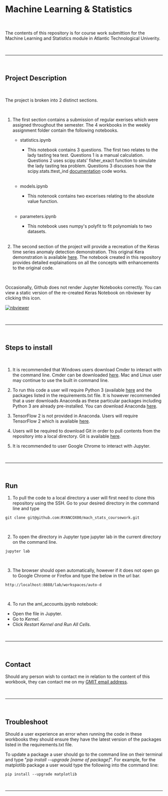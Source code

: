 # Machine Learning & Statistics


<br>

The contents of this repository is for course work submittion for the Machine Learning and Statistics module in Atlantic Technological Univerity. 



<br>

***

<br>

## Project Description

<br>

The project is broken into 2 distinct sections. 

<br>

1. The first section contains a submission of regular exerises which were assigned throughout the semester.  The 4 workbooks in the weekly assignment folder contain the following notebooks.

    - statistics.ipynb
        - This notebook contains 3 questions. The first two relates to the lady tasting tea test.  Questions 1 is a manual calculation. Questions 2 uses scipy.stats' fisher_exact function to simulate the lady tasting tea problem. Questions 3 discusses how the scipy.stats.ttest_ind [documentation](https://docs.scipy.org/doc/scipy/reference/generated/scipy.stats.ttest_ind.html) code works.

        <br>

    - models.ipynb
        - This notenook contains two excerises relating to the absolute value function.

        <br>

    - parameters.ipynb
        - This notebook uses numpy's polyfit to fit polynomials to two datasets.

        <br>
    


2. The second section of the project will provide a recreation of the Keras time series anomaly detection demonstration. This original Kera demonstration is available [here](https://keras.io/examples/timeseries/timeseries_anomaly_detection/).  The notebook created in this repository provides detailed explainations on all the concepts with enhancements to the original code. 

 

<br>

Occasionally, Github does not render Jupyter Notebooks correctly.  You can view a static version of the re-created Keras Notebook on nbviewer by clicking this icon.

[![nbviewer](https://user-images.githubusercontent.com/2791223/29387450-e5654c72-8294-11e7-95e4-090419520edb.png)](https://nbviewer.org/github/RYANCOX00/mach_stats_coursework/blob/main/keras_time_anomaly.ipynb)




<br>

***

<br>

## Steps to install

<br>

1. It is recommended that Windows users download Cmder to interact with the command line. Cmder can be downloaded [here](https://cmder.net/).   Mac and Linux user may continue to use the built in command line. 

2. To run this code a user will require Python 3 (available [here](https://www.python.org/downloads/) and the packages listed in the requirements.txt file.   It is however recommended that a user downloads Anaconda as these particular packages including Python 3 are already pre-installed.  You can download Anaconda [here](https://www.anaconda.com/products/individual).  

3. TensorFlow 2 is not provided in Anaconda.  Users will require TensorFlow 2 which is available [here](https://www.tensorflow.org/install).

4. Users will be required to download Git in order to pull contents from the repository into a local directory. Git is available [here](https://git-scm.com/downloads). 

5.  It is recommended to user Google Chrome to interact with Jupyter. 

<br>

***

<br>

## Run
1. To pull the code to a local directory a user will first need to clone this repository using the SSH. Go to your desired directory in the command line and type 

```
git clone git@github.com:RYANCOX00/mach_stats_coursework.git
```

<br>

2. To open the directory in Jupyter type jupyter lab in the current directory on the command line. 

```
jupyter lab
```

<br>

3. The browser should open automatically, however if it does not open go to Google Chrome or Firefox and type the below in the url bar.

```
http://localhost:8888/lab/workspaces/auto-d
```

<br>

4. To run the aml_accounts.ipynb notebook: 
- Open the file in Jupyter.
- Go to *Kernel*. 
- Click *Restart Kernel and Run All Cells*. 

<br>

***

<br>

## Contact
Should any person wish to contact me in relation to the content of this workbook, they can contact me on my [GMIT email address](mailto:G00398251@atu.ie).


<br>

***

<br>

## Troubleshoot
Should a user experience an error when running the code in these workbooks they should ensure they have the latest version of the packages listed in the requirements.txt file.  

To update a package a user should go to the command line on their terminal and type "*pip install --upgrade [name of package]*". For example, for the matplotlib package a user would type the following into the command line:

```
pip install --upgrade matplotlib

```


<br>

***

